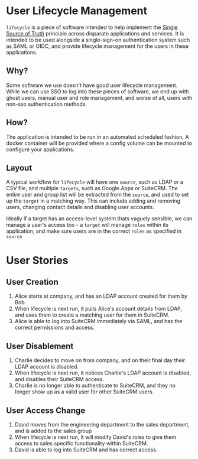 # User Lifecycle Management

`lifecycle` is a piece of software intended to help implement the [Single Source of Truth](https://en.wikipedia.org/wiki/Single_source_of_truth) principle across disparate applications and services.  It is intended to be used alongside a single-sign-on authentication system such as SAML or OIDC, and provide lifecycle management for the users in these applications.

## Why?

Some software we use doesn't have good user lifecycle management.  While we can use SSO to log into
these pieces of software, we end up with ghost users, manual user and role management, and worse of all, users
with non-sso authentication methods.

## How?

The application is intended to be run in an automated scheduled fashion.  A docker container will be provided where a config volume can be mounted to configure your applications. 

## Layout

A typical workflow for `lifecycle` will have one `source`, such as LDAP or a CSV file, and multiple `targets`, such as Google Apps or SuiteCRM.  The entire user and group list will be extracted from the `source`, and used to set up the `target` in a matching way.  This can include adding and removing users, changing contact details and disabling user accounts.

Ideally if a target has an access-level system thats vaguely sensible, we can manage a user's access too - a `target` will manage `roles` within its application, and make sure users are in the correct `roles` as specified in `source`

# User Stories

## User Creation

1) Alice starts at company, and has an LDAP account created for them by Bob.
2) When lifecycle is next run, it pulls Alice's account details from LDAP, and uses them to create a matching user for them in SuiteCRM.
3) Alice is able to log into SuiteCRM immediately via SAML, and has the correct permissions and access.

## User Disablement

1) Charlie decides to move on from company, and on their final day their LDAP account is disabled.
2) When lifecycle is next run, it notices Charlie's LDAP account is disabled, and disables their SuiteCRM access.
3) Charlie is no longer able to authenticate to SuiteCRM, and they no longer show up as a valid user for other SuiteCRM users.

## User Access Change

1) David moves from the engineering department to the sales department, and is added to the sales group
2) When lifecycle is next run, it will modify David's roles to give them access to sales specific functionality within SuiteCRM.
3) David is able to log into SuiteCRM and has correct access.
